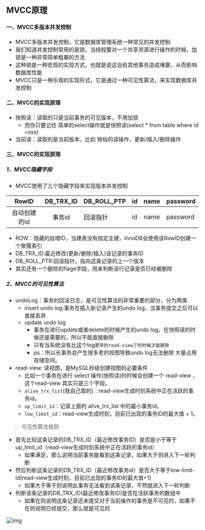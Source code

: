 ## MVCC原理

#### 一、MVCC多版本并发控制

- MVCC多版本并发控制，它是数据库管理系统一种常见的并发控制
- 我们知道并发控制常用的是锁，当线程要对一个共享资源进行操作的时候，加锁是一种非常简单粗暴的方法
- 这种锁是一种悲观的实现方式，也就是说这会给其他事务造成堵塞，从而影响数据库性能
- MVCC只是一种乐观的实现形式，它是通过一种可见性算法，来实现数据库并发控制

#### 二、MVCC的实现原理

- 快照读：读取的只是当前事务的可见版本，不用加锁
    - 而你只要记住 简单的select操作就是快照读(select * from table where id =xxx)
- 当前读：读取的是当前版本，比如 特俗的读操作，更新/插入/删除操作

#### 三、MVCC的实现原理

##### 1、MVCC隐藏字段

- MVCC使用了三个隐藏字段来实现版本并发控制

|  RowID  | DB_TRX_ID | DB_ROLL_PTP | id | name | password |
|:-------:|:---------:|----------|----|:----:|----------|
| 自动创建的id |   事务id    | 回滚指针     | id | name | password |


- ROW：隐藏的自增ID，当建表没有指定主键，InnoDB会使用该RowID创建一个聚簇索引
- DB_TRX_ID:最近修改(更新/删除/插入)该记录的事务ID
- DB_ROLL_PTR:回滚指针，指向这条记录的上一个版本
- 其实还有一个删除的flage字段，用来判断该行记录是否已经被删除

##### 2、MVCC的可见性算法

- undoLog：事务的回滚日志，是可见性算法的非常重要的部分，分为两类
    - insert undo log:事务在插入新记录产生的undo log，当事务提交之后可以直接丢弃
    - update undo log
        - 事务在进行update或者delete的时候产生的undo log，在快照读的时候还是需要的，所以不能直接删除
        - 只有当系统没有比这个log`更早的read-view了的时候才能删除`
        - ps：所以长事务会产生很多老的视图导致undo log无法删除 大量占用存储空间。
- read-view: 读视图，是MySQL秒级创建视图的必要条件
    - 比如一个事务在进行 select 操作(快照读)的时候会创建一个 read-view ，这个read-view 其实只是三个字段。
    - `alive_trx_list`(我自己取的)：read-view生成时刻系统中正在活跃的事务id。
    - `up_limit_id`：记录上面的 alive_trx_list 中的最小事务id。
    - `low_limit_id`：read-view生成时刻，目前已出现的事务ID的最大值 + 1。

> 可见性算法规则

- 首先比较这条记录的DB_TRX_ID（最近修改事务ID）是否是小于等于up_limit_id（read-view生成时刻系统中正在活跃的事务id）
    - 如果满足，那么说明当前事务能看到这条记录，如果大于则进入下一轮判断
- 然后判断这条记录的DB_TRX_ID（最近修改事务id）是否大于等于low-limit-id(read-view生成时刻，目前已出现的事务ID的最大值+1)
    - 如果大于等于则说明此事务无法看到该条记录，不然就进入下一轮判断
- 判断该条记录的DB_TRX_ID(最近修改事务ID)是否在活跃事务的数组中
    - 如果在则说明这条记录还未提交对于当前操作的事务是不可见的，如果不在则说明已经提交，那么就是可见的

![img](http://v5blog.cn/assets/img/image-20220407162010537.53f92a97.png)